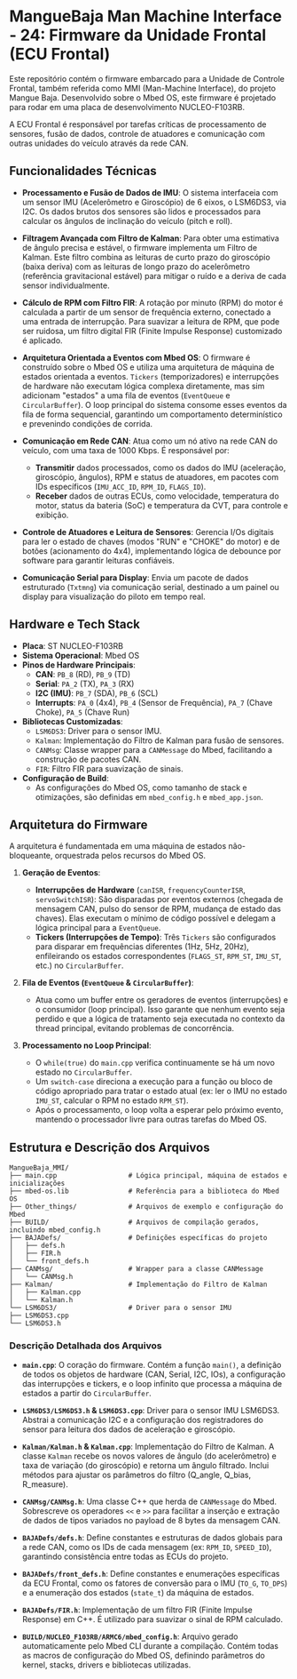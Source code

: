 # MangueBaja Man Machine Interface - 24: Firmware da Unidade Frontal (ECU Frontal)

Este repositório contém o firmware embarcado para a Unidade de Controle Frontal, também referida como MMI (Man-Machine Interface), do projeto Mangue Baja. Desenvolvido sobre o Mbed OS, este firmware é projetado para rodar em uma placa de desenvolvimento NUCLEO-F103RB.

A ECU Frontal é responsável por tarefas críticas de processamento de sensores, fusão de dados, controle de atuadores e comunicação com outras unidades do veículo através da rede CAN.

## Funcionalidades Técnicas

-   **Processamento e Fusão de Dados de IMU**: O sistema interfaceia com um sensor IMU (Acelerômetro e Giroscópio) de 6 eixos, o LSM6DS3, via I2C. Os dados brutos dos sensores são lidos e processados para calcular os ângulos de inclinação do veículo (pitch e roll).

-   **Filtragem Avançada com Filtro de Kalman**: Para obter uma estimativa de ângulo precisa e estável, o firmware implementa um Filtro de Kalman. Este filtro combina as leituras de curto prazo do giroscópio (baixa deriva) com as leituras de longo prazo do acelerômetro (referência gravitacional estável) para mitigar o ruído e a deriva de cada sensor individualmente.

-   **Cálculo de RPM com Filtro FIR**: A rotação por minuto (RPM) do motor é calculada a partir de um sensor de frequência externo, conectado a uma entrada de interrupção. Para suavizar a leitura de RPM, que pode ser ruidosa, um filtro digital FIR (Finite Impulse Response) customizado é aplicado.

-   **Arquitetura Orientada a Eventos com Mbed OS**: O firmware é construído sobre o Mbed OS e utiliza uma arquitetura de máquina de estados orientada a eventos. `Tickers` (temporizadores) e interrupções de hardware não executam lógica complexa diretamente, mas sim adicionam "estados" a uma fila de eventos (`EventQueue` e `CircularBuffer`). O loop principal do sistema consome esses eventos da fila de forma sequencial, garantindo um comportamento determinístico e prevenindo condições de corrida.

-   **Comunicação em Rede CAN**: Atua como um nó ativo na rede CAN do veículo, com uma taxa de 1000 Kbps. É responsável por:
    -   **Transmitir** dados processados, como os dados do IMU (aceleração, giroscópio, ângulos), RPM e status de atuadores, em pacotes com IDs específicos (`IMU_ACC_ID`, `RPM_ID`, `FLAGS_ID`).
    -   **Receber** dados de outras ECUs, como velocidade, temperatura do motor, status da bateria (SoC) e temperatura da CVT, para controle e exibição.

-   **Controle de Atuadores e Leitura de Sensores**: Gerencia I/Os digitais para ler o estado de chaves (modos "RUN" e "CHOKE" do motor) e de botões (acionamento do 4x4), implementando lógica de debounce por software para garantir leituras confiáveis.

-   **Comunicação Serial para Display**: Envia um pacote de dados estruturado (`Txtmng`) via comunicação serial, destinado a um painel ou display para visualização do piloto em tempo real.

## Hardware e Tech Stack

-   **Placa**: ST NUCLEO-F103RB
-   **Sistema Operacional**: Mbed OS
-   **Pinos de Hardware Principais**:
    -   **CAN**: `PB_8` (RD), `PB_9` (TD)
    -   **Serial**: `PA_2` (TX), `PA_3` (RX)
    -   **I2C (IMU)**: `PB_7` (SDA), `PB_6` (SCL)
    -   **Interrupts**: `PA_0` (4x4), `PB_4` (Sensor de Frequência), `PA_7` (Chave Choke), `PA_5` (Chave Run)
-   **Bibliotecas Customizadas**:
    -   `LSM6DS3`: Driver para o sensor IMU.
    -   `Kalman`: Implementação do Filtro de Kalman para fusão de sensores.
    -   `CANMsg`: Classe wrapper para a `CANMessage` do Mbed, facilitando a construção de pacotes CAN.
    -   `FIR`: Filtro FIR para suavização de sinais.
-   **Configuração de Build**:
    -   As configurações do Mbed OS, como tamanho de stack e otimizações, são definidas em `mbed_config.h` e `mbed_app.json`.

## Arquitetura do Firmware

A arquitetura é fundamentada em uma máquina de estados não-bloqueante, orquestrada pelos recursos do Mbed OS.

1.  **Geração de Eventos**:
    -   **Interrupções de Hardware** (`canISR`, `frequencyCounterISR`, `servoSwitchISR`): São disparadas por eventos externos (chegada de mensagem CAN, pulso do sensor de RPM, mudança de estado das chaves). Elas executam o mínimo de código possível e delegam a lógica principal para a `EventQueue`.
    -   **Tickers (Interrupções de Tempo)**: Três `Tickers` são configurados para disparar em frequências diferentes (1Hz, 5Hz, 20Hz), enfileirando os estados correspondentes (`FLAGS_ST`, `RPM_ST`, `IMU_ST`, etc.) no `CircularBuffer`.

2.  **Fila de Eventos (`EventQueue` & `CircularBuffer`)**:
    -   Atua como um buffer entre os geradores de eventos (interrupções) e o consumidor (loop principal). Isso garante que nenhum evento seja perdido e que a lógica de tratamento seja executada no contexto da thread principal, evitando problemas de concorrência.

3.  **Processamento no Loop Principal**:
    -   O `while(true)` do `main.cpp` verifica continuamente se há um novo estado no `CircularBuffer`.
    -   Um `switch-case` direciona a execução para a função ou bloco de código apropriado para tratar o estado atual (ex: ler o IMU no estado `IMU_ST`, calcular o RPM no estado `RPM_ST`).
    -   Após o processamento, o loop volta a esperar pelo próximo evento, mantendo o processador livre para outras tarefas do Mbed OS.

## Estrutura e Descrição dos Arquivos

```
MangueBaja_MMI/
├── main.cpp                  # Lógica principal, máquina de estados e inicializações
├── mbed-os.lib               # Referência para a biblioteca do Mbed OS
├── Other_things/             # Arquivos de exemplo e configuração do Mbed
├── BUILD/                    # Arquivos de compilação gerados, incluindo mbed_config.h
├── BAJADefs/                 # Definições específicas do projeto
│   ├── defs.h
│   ├── FIR.h
│   └── front_defs.h
├── CANMsg/                   # Wrapper para a classe CANMessage
│   └── CANMsg.h
├── Kalman/                   # Implementação do Filtro de Kalman
│   ├── Kalman.cpp
│   └── Kalman.h
└── LSM6DS3/                  # Driver para o sensor IMU
├── LSM6DS3.cpp
└── LSM6DS3.h
```
### Descrição Detalhada dos Arquivos

-   **`main.cpp`**: O coração do firmware. Contém a função `main()`, a definição de todos os objetos de hardware (CAN, Serial, I2C, IOs), a configuração das interrupções e tickers, e o loop infinito que processa a máquina de estados a partir do `CircularBuffer`.

-   **`LSM6DS3/LSM6DS3.h` & `LSM6DS3.cpp`**: Driver para o sensor IMU LSM6DS3. Abstrai a comunicação I2C e a configuração dos registradores do sensor para leitura dos dados de aceleração e giroscópio.

-   **`Kalman/Kalman.h` & `Kalman.cpp`**: Implementação do Filtro de Kalman. A classe `Kalman` recebe os novos valores de ângulo (do acelerômetro) e taxa de variação (do giroscópio) e retorna um ângulo filtrado. Inclui métodos para ajustar os parâmetros do filtro (Q_angle, Q_bias, R_measure).

-   **`CANMsg/CANMsg.h`**: Uma classe C++ que herda de `CANMessage` do Mbed. Sobrescreve os operadores `<<` e `>>` para facilitar a inserção e extração de dados de tipos variados no payload de 8 bytes da mensagem CAN.

-   **`BAJADefs/defs.h`**: Define constantes e estruturas de dados globais para a rede CAN, como os IDs de cada mensagem (ex: `RPM_ID`, `SPEED_ID`), garantindo consistência entre todas as ECUs do projeto.

-   **`BAJADefs/front_defs.h`**: Define constantes e enumerações específicas da ECU Frontal, como os fatores de conversão para o IMU (`TO_G`, `TO_DPS`) e a enumeração dos estados (`state_t`) da máquina de estados.

-   **`BAJADefs/FIR.h`**: Implementação de um filtro FIR (Finite Impulse Response) em C++. É utilizado para suavizar o sinal de RPM calculado.

-   **`BUILD/NUCLEO_F103RB/ARMC6/mbed_config.h`**: Arquivo gerado automaticamente pelo Mbed CLI durante a compilação. Contém todas as macros de configuração do Mbed OS, definindo parâmetros do kernel, stacks, drivers e bibliotecas utilizadas.
